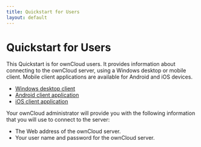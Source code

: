 ```yaml
---
title: Quickstart for Users
layout: default
---
```


# Quickstart for Users
This Quickstart is for ownCloud users. It provides information about connecting to the ownCloud server, using a Windows desktop or mobile client. Mobile client applications are available for Android and iOS devices. 
* [Windows desktop client](./windows.html)
* [Android client application](./android.html)
* [iOS client application](./ios.html)

Your ownCloud administrator will provide you with the following information that you will use to connect to the server:
* The Web address of the ownCloud server.
* Your user name and password for the ownCloud server.
